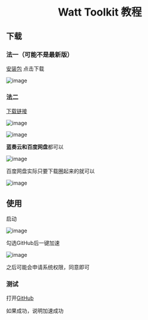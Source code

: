 <div align="center">

# Watt Toolkit 教程

</div>

## 下载

### 法一（可能不是最新版）

[安装包](Steam++_v3.0.0-rc.11_win_x64.exe) 点击下载

![image](https://github.com/user-attachments/assets/5d5acaf8-9a39-444c-80e5-99f0d4fd5324)


### 法二

[下载链接](https://steampp.net/)

![image](https://github.com/user-attachments/assets/6fc5f81e-8dad-4573-997c-63fff69f4912)


![image](https://github.com/user-attachments/assets/0d35f9af-54aa-48c0-ac96-ca494a173a53)

**蓝奏云和百度网盘**都可以

![image](https://github.com/user-attachments/assets/0f3921b1-52f4-496b-95ff-924a3268ea5f)

百度网盘实际只要下载圈起来的就可以

![image](https://github.com/user-attachments/assets/3fca952a-14de-4b08-bbc5-2d28687dab20)

## 使用

启动

![image](https://github.com/user-attachments/assets/6c3b5f8c-0265-4de1-ba4a-366a6b646d11)

勾选GitHub后一键加速

![image](https://github.com/user-attachments/assets/aaf873f4-3fdc-44ea-8aab-2f6acef83a6e)

之后可能会申请系统权限，同意即可

### 测试

打开[GitHub](https://github.com/)

如果成功，说明加速成功
